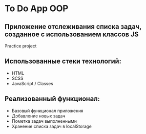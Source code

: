 # To Do App OOP
## Приложение отслеживания списка задач, созданное с использованием классов JS
Practice project

## Использованные стеки технологий:

- HTML
- SCSS
- JavaScript / Classes

## Реализованный функционал:

- Базовый функционал приложения
- Добавление новых задач
- Пометка задач выполненными
- Хранение списка задач в localStorage